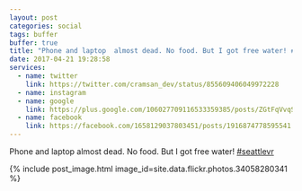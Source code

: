 ```yaml
---
layout: post
categories: social
tags: buffer
buffer: true
title: "Phone and laptop  almost dead. No food. But I got free water! #seattlevr"
date: 2017-04-21 19:28:58
services: 
  - name: twitter
    link: https://twitter.com/cramsan_dev/status/855609406049972228
  - name: instagram
  - name: google
    link: https://plus.google.com/106027709116533359385/posts/ZGtFqVvqSCj
  - name: facebook
    link: https://facebook.com/1658129037803451/posts/1916874778595541
---
```


Phone and laptop  almost dead. No food. But I got free water! <a href="https://www.instagram.com/explore/tags/seattlevr" title="#seattlevr" class="hashtag" rel="external nofollow" target="_blank">#seattlevr</a>

{% include post_image.html image_id=site.data.flickr.photos.34058280341 %}
